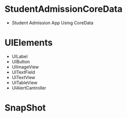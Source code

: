 # StudentAdmissionCoreData
* Student Admission App Using CoreData

# UIElements
* UILabel
* UIButton
* UIImageView
* UITextField
* UITextView
* UITableView
* UIAlertCantroller


# SnapShot
